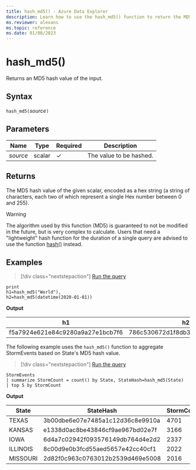 ```yaml
---
title: hash_md5() - Azure Data Explorer
description: Learn how to use the hash_md5() function to return the MD5 hash value of the input.
ms.reviewer: alexans
ms.topic: reference
ms.date: 01/08/2023
---
```

# hash_md5()

Returns an MD5 hash value of the input.

## Syntax

`hash_md5(`*source*`)`

## Parameters

| Name | Type | Required | Description |
|--|--|--|--|
| *source* | scalar | &check; | The value to be hashed.|

## Returns

The MD5 hash value of the given scalar, encoded as a hex string (a string
of characters, each two of which represent a single Hex number between 0
and 255).

> [!WARNING]
> The algorithm used by this function (MD5) is guaranteed
> to not be modified in the future, but is very complex to calculate. Users that
> need a "lightweight" hash function for the duration of a single query are advised
> to use the function [hash()](./hashfunction.md) instead.

## Examples

> [!div class="nextstepaction"]
> <a href="https://dataexplorer.azure.com/clusters/help/databases/Samples?query=H4sIAAAAAAAAAysoyswrUeDKMLTNSCzOiM9NMdVQCs8vyklR0tThyjBCiKYklqSWZOamahgZGBnoGhgCkaYmADVybf0+AAAA" target="_blank">Run the query</a>

```kusto
print 
h1=hash_md5("World"),
h2=hash_md5(datetime(2020-01-01))
```

**Output**

|h1|h2|
|---|---|
|f5a7924e621e84c9280a9a27e1bcb7f6|786c530672d1f8db31fee25ea8a9390b|

The following example uses the `hash_md5()` function to aggregate StormEvents based on State's MD5 hash value.

> [!div class="nextstepaction"]
> <a href="https://dataexplorer.azure.com/clusters/help/databases/Samples?query=H4sIAAAAAAAAAwsuyS/KdS1LzSsp5qpRKC7NzU0syqxKVQgGiTvnl+aVKNgqJINoDU2FpEqgeGJJqg6E8kgszrDNABLxuSmmGmAhTaAhJfkFCqYQtTAzAJ9n7vdmAAAA" target="_blank">Run the query</a>

```kusto
StormEvents
| summarize StormCount = count() by State, StateHash=hash_md5(State)
| top 5 by StormCount
```

**Output**

|State|StateHash|StormCount|
|---|---|---|
|TEXAS|3b00dbe6e07e7485a1c12d36c8e9910a|4701|
|KANSAS|e1338d0ac8be43846cf9ae967bd02e7f|3166|
|IOWA|6d4a7c02942f093576149db764d4e2d2|2337|
|ILLINOIS|8c00d9e0b3fcd55aed5657e42cc40cf1|2022|
|MISSOURI|2d82f0c963c0763012b2539d469e5008|2016|
